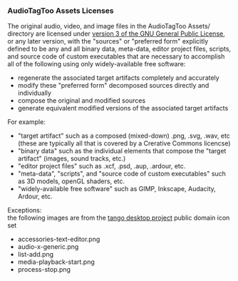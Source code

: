### AudioTagToo Assets Licenses

The original audio, video, and image files in the AudioTagToo Assets/ directory are licensed under
[version 3 of the GNU General Public License](COPYING_ASSETS), or any later version,
with the "sources" or "preferred form" explicitly defined to be any and all
binary data, meta-data, editor project files, scripts, and source code of custom executables
that are necessary to accomplish all of the following using only widely-available free software:
* regenerate the associated target artifacts completely and accurately
* modify these "preferred form" decomposed sources directly and individually
* compose the original and modified sources
* generate equivalent modified versions of the associated target artifacts

For example:  
* "target artifact" such as a composed (mixed-down) .png, .svg, .wav, etc (these are typically all that is covered by a Crerative Commons licencse)
* "binary data" such as the individual elements that compose the "target artifact" (images, sound tracks, etc.)
* "editor project files" such as .xcf, .psd, .aup, .ardour, etc.
* "meta-data", "scripts", and "source code of custom executables" such as 3D models, openGL shaders, etc.
* "widely-available free software" such as GIMP, Inkscape, Audacity, Ardour, etc.


Exceptions:  
the following images are from the [tango desktop project](http://tango-project.org/) public domain icon set
* accessories-text-editor.png
* audio-x-generic.png
* list-add.png
* media-playback-start.png
* process-stop.png

